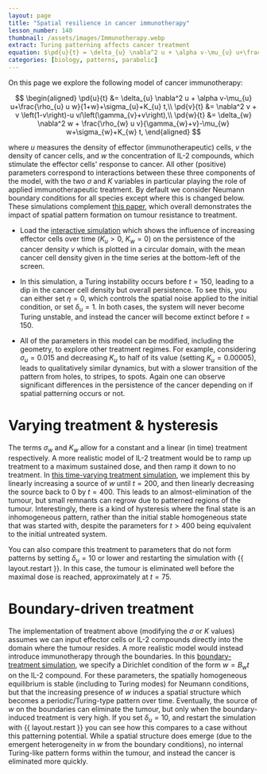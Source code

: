 ```yaml
---
layout: page
title: "Spatial resilience in cancer immunotherapy"
lesson_number: 140
thumbnail: /assets/images/Immunotherapy.webp
extract: Turing patterning affects cancer treatment
equation: $\pd{u}{t} = \delta_{u} \nabla^2 u + \alpha v-\mu_{u} u+\frac{\rho_{u} u w}{1+w}+\sigma_{u}+K_{u} t$, $\pd{v}{t} = \nabla^2 v + v \left(1-v\right)-u v/\left(\gamma_{v}+v\right)$, $\pd{w}{t} = \delta_{w} \nabla^2 w + \frac{\rho_{w} u v}{\gamma_{w}+v}-\mu_{w} w+\sigma_{w}+K_{w} t$
categories: [biology, patterns, parabolic]
---
```


On this page we explore the following model of cancer immunotherapy:

$$
\begin{aligned}
    \pd{u}{t} &= \delta_{u} \nabla^2 u + \alpha v-\mu_{u} u+\frac{\rho_{u} u w}{1+w}+\sigma_{u}+K_{u} t,\\
    \pd{v}{t} &= \nabla^2 v + v \left(1-v\right)-u v/\left(\gamma_{v}+v\right),\\
    \pd{w}{t} &= \delta_{w} \nabla^2 w + \frac{\rho_{w} u v}{\gamma_{w}+v}-\mu_{w} w+\sigma_{w}+K_{w} t,
    \end{aligned}
$$

where $u$ measures the density of effector (immunotherapeutic) cells, $v$ the density of cancer cells, and $w$ the concentration of IL-2 compounds, which stimulate the effector cells' response to cancer. All other (positive) parameters correspond to interactions between these three components of the model, with the two $\sigma$ and $K$ variables in particular playing the role of applied immunotherapeutic treatment. By default we consider Neumann boundary conditions for all species except where this is changed below. These simulations complement [this paper](https://arxiv.org/abs/2503.20909), which overall demonstrates the impact of spatial pattern formation on tumour resistance to treatment.

* Load the [interactive simulation](/sim/?preset=ImmunotherapyCircleNeumann) which shows the influence of increasing effector cells over time ($K_u>0$, $K_w=0$) on the persistence of the cancer density $v$ which is plotted in a circular domain, with the mean cancer cell density given in the time series at the bottom-left of the screen.

* In this simulation, a Turing instability occurs before $t=150$, leading to a dip in the cancer cell density but overall persistence. To see this, you can either set $\eta=0$, which controls the spatial noise applied to the initial condition, or set $\delta_u=1$. In both cases, the system will never become Turing unstable, and instead the cancer will become extinct before $t=150$.

* All of the parameters in this model can be modified, including the geometry, to explore other treatment regimes. For example, considering $\sigma_u=0.015$ and decreasing $K_u$ to half of its value (setting $K_u=0.00005$), leads to qualitatively similar dynamics, but with a slower transition of the pattern from holes, to stripes, to spots. Again one can observe significant differences in the persistence of the cancer depending on if spatial patterning occurs or not.

# Varying treatment & hysteresis

The terms $\sigma_w$ and $K_w$ allow for a constant and a linear (in time) treatment respectively. A more realistic model of IL-2 treatment would be to ramp up treatment to a maximum sustained dose, and then ramp it down to no treatment. In [this time-varying treatment simulation](/sim/?preset=ImmunotherapyCircleHysteresis), we implement this by linearly increasing a source of $w$ until $t=200$, and then linearly decreasing the source back to $0$ by $t=400$. This leads to an almost-elimination of the tumour, but small remnants can regrow due to patterned regions of the tumour. Interestingly, there is a kind of hysteresis where the final state is an inhomogeneous pattern, rather than the initial stable homogeneous state that was started with, despite the parameters for $t>400$ being equivalent to the initial untreated system.

You can also compare this treatment to parameters that do not form patterns by setting $\delta_u=10$ or lower and restarting the simulation with {{ layout.restart }}. In this case, the tumour is eliminated well before the maximal dose is reached, approximately at $t=75$.

# Boundary-driven treatment

The implementation of treatment above (modifying the $\sigma$ or $K$ values) assumes we can input effector cells or IL-2 compounds directly into the domain where the tumour resides. A more realistic model would instead introduce immunotherapy through the boundaries. In this [boundary-treatment simulation](/sim/?preset=ImmunotherapySquareDirichlet), we specify a Dirichlet condition of the form $w=B_w t$ on the IL-2 compound. For these parameters, the spatially homogeneous equilibrium is stable (including to Turing modes) for Neumann conditions, but that the increasing presence of $w$ induces a spatial structure which becomes a periodic/Turing-type pattern over time. Eventually, the source of $w$ on the boundaries can eliminate the tumour, but only when the boundary-induced treatment is very high. If you set $\delta_u=10$, and restart the simulation with {{ layout.restart }} you can see how this compares to a case without this patterning potential. While a spatial structure does emerge (due to the emergent heterogeneity in $w$ from the boundary conditions), no internal Turing-like pattern forms within the tumour, and instead the cancer is eliminated more quickly.
